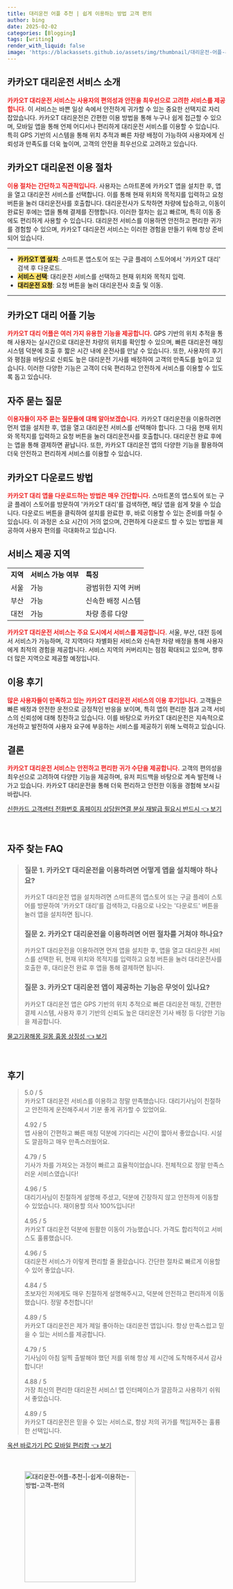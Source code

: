 ```yaml
---
title: 대리운전 어플 추천 | 쉽게 이용하는 방법 고객 편의
author: bing
date: 2025-02-02
categories: [Blogging]
tags: [writing]
render_with_liquid: false
image: 'https://blackassets.github.io/assets/img/thumbnail/대리운전-어플-추천-|-쉽게-이용하는-방법-고객-편의.webp'
---
```



<h2 id='카카오T_대리운전_서비스_소개'>카카오T 대리운전 서비스 소개</h2>

<p><b><span style="color: #ee2323;">카카오T 대리운전 서비스는 사용자의 편의성과 안전을 최우선으로 고려한 서비스를 제공합니다.</span></b> 이 서비스는 바쁜 일상 속에서 안전하게 귀가할 수 있는 중요한 선택지로 자리 잡았습니다. 카카오T 대리운전은 간편한 이용 방법을 통해 누구나 쉽게 접근할 수 있으며, 모바일 앱을 통해 언제 어디서나 편리하게 대리운전 서비스를 이용할 수 있습니다. 특히 GPS 기반의 시스템을 통해 위치 추적과 빠른 차량 배정이 가능하여 사용자에게 신뢰성과 만족도를 더욱 높이며, 고객의 안전을 최우선으로 고려하고 있습니다.</p>

<h2 id='카카오T_대리운전_이용_절차'>카카오T 대리운전 이용 절차</h2>

<p><b><span style="color: #ee2323;">이용 절차는 간단하고 직관적입니다.</span></b> 사용자는 스마트폰에 카카오T 앱을 설치한 후, 앱을 열고 대리운전 서비스를 선택합니다. 이를 통해 현재 위치와 목적지를 입력하고 요청 버튼을 눌러 대리운전사를 호출합니다. 대리운전사가 도착하면 차량에 탑승하고, 이동이 완료된 후에는 앱을 통해 결제를 진행합니다. 이러한 절차는 쉽고 빠르며, 특히 이동 중에도 편리하게 사용할 수 있습니다. 대리운전 서비스를 이용하면 안전하고 편리한 귀가를 경험할 수 있으며, 카카오T 대리운전 서비스는 이러한 경험을 만들기 위해 항상 준비되어 있습니다.</p>

<hr />

<ul>
    <li><b><span style="background-color: #ffe066;">카카오T 앱 설치</span></b>: 스마트폰 앱스토어 또는 구글 플레이 스토어에서 '카카오T 대리' 검색 후 다운로드.</li>
    <li><b><span style="background-color: #ffe066;">서비스 선택</span></b>: 대리운전 서비스를 선택하고 현재 위치와 목적지 입력.</li>
    <li><b><span style="background-color: #ffe066;">대리운전 요청</span></b>: 요청 버튼을 눌러 대리운전사 호출 및 이동.</li>
</ul>

<hr />

<h2 id='카카오T_대리어플_기능'>카카오T 대리 어플 기능</h2>

<p><b><span style="color: #ee2323;">카카오T 대리 어플은 여러 가지 유용한 기능을 제공합니다.</span></b> GPS 기반의 위치 추적을 통해 사용자는 실시간으로 대리운전 차량의 위치를 확인할 수 있으며, 빠른 대리운전 매칭 시스템 덕분에 호출 후 짧은 시간 내에 운전사를 만날 수 있습니다. 또한, 사용자의 후기와 평점을 바탕으로 신뢰도 높은 대리운전 기사를 배정하여 고객의 만족도를 높이고 있습니다. 이러한 다양한 기능은 고객이 더욱 편리하고 안전하게 서비스를 이용할 수 있도록 돕고 있습니다.</p>

<h2 id='자주_묻는_질문'>자주 묻는 질문</h2>

<p><b><span style="color: #ee2323;">이용자들이 자주 묻는 질문들에 대해 알아보겠습니다.</span></b> 카카오T 대리운전을 이용하려면 먼저 앱을 설치한 후, 앱을 열고 대리운전 서비스를 선택해야 합니다. 그 다음 현재 위치와 목적지를 입력하고 요청 버튼을 눌러 대리운전사를 호출합니다. 대리운전 완료 후에는 앱을 통해 결제하면 끝납니다. 또한, 카카오T 대리운전 앱의 다양한 기능을 활용하여 더욱 안전하고 편리하게 서비스를 이용할 수 있습니다.</p>

<h2 id='카카오T_다운로드_방법'>카카오T 다운로드 방법</h2>

<p><b><span style="color: #ee2323;">카카오T 대리 앱을 다운로드하는 방법은 매우 간단합니다.</span></b> 스마트폰의 앱스토어 또는 구글 플레이 스토어를 방문하여 '카카오T 대리'를 검색하면, 해당 앱을 쉽게 찾을 수 있습니다. 다운로드 버튼을 클릭하여 설치를 완료한 후, 바로 이용할 수 있는 준비를 마칠 수 있습니다. 이 과정은 소요 시간이 거의 없으며, 간편하게 다운로드 할 수 있는 방법을 제공하여 사용자 편의를 극대화하고 있습니다.</p>

<h2 id='서비스_제공_지역'>서비스 제공 지역</h2>

<table>
    <tr>
        <td><b>지역</b></td>
        <td><b>서비스 가능 여부</b></td>
        <td><b>특징</b></td>
    </tr>
    <tr>
        <td>서울</td>
        <td>가능</td>
        <td>광범위한 지역 커버</td>
    </tr>
    <tr>
        <td>부산</td>
        <td>가능</td>
        <td>신속한 배정 시스템</td>
    </tr>
    <tr>
        <td>대전</td>
        <td>가능</td>
        <td>차량 종류 다양</td>
    </tr>
</table>

<p><b><span style="color: #ee2323;">카카오T 대리운전 서비스는 주요 도시에서 서비스를 제공합니다.</span></b> 서울, 부산, 대전 등에서 서비스가 가능하며, 각 지역마다 차별화된 서비스와 신속한 차량 배정을 통해 사용자에게 최적의 경험을 제공합니다. 서비스 지역의 커버리지는 점점 확대되고 있으며, 향후 더 많은 지역으로 제공할 예정입니다.</p>

<h2 id='이용_후기'>이용 후기</h2>

<p><b><span style="color: #ee2323;">많은 사용자들이 만족하고 있는 카카오T 대리운전 서비스의 이용 후기입니다.</span></b> 고객들은 빠른 배정과 안전한 운전으로 긍정적인 반응을 보이며, 특히 앱의 편리한 점과 고객 서비스의 신뢰성에 대해 칭찬하고 있습니다. 이를 바탕으로 카카오T 대리운전은 지속적으로 개선하고 발전하여 사용자 요구에 부응하는 서비스를 제공하기 위해 노력하고 있습니다.</p>

<h2 id='결론'>결론</h2>

<p><b><span style="color: #ee2323;">카카오T 대리운전 서비스는 안전하고 편리한 귀가 수단을 제공합니다.</span></b> 고객의 편의성을 최우선으로 고려하여 다양한 기능을 제공하며, 유저 피드백을 바탕으로 계속 발전해 나가고 있습니다. 카카오T 대리운전을 통해 더욱 편리하고 안전한 이동을 경험해 보시길 바랍니다.</p>


<p><a class="click-button" title="신한카드 고객센터 전화번호 홈페이지 상담원연결 분실 재발급 필요시 반드시" href="https://blackassets.github.io/posts/%EC%8B%A0%ED%95%9C%EC%B9%B4%EB%93%9C-%EA%B3%A0%EA%B0%9D%EC%84%BC%ED%84%B0-%EC%A0%84%ED%99%94%EB%B2%88%ED%98%B8-%ED%99%88%ED%8E%98%EC%9D%B4%EC%A7%80-%EC%83%81%EB%8B%B4%EC%9B%90%EC%97%B0%EA%B2%B0-%EB%B6%84%EC%8B%A4-%EC%9E%AC%EB%B0%9C%EA%B8%89-%ED%95%84%EC%9A%94%EC%8B%9C-%EB%B0%98%EB%93%9C%EC%8B%9C/" rel="dofollow">신한카드 고객센터 전화번호 홈페이지 상담원연결 분실 재발급 필요시 반드시 👈 보기</a></p><br>
<h2 id='자주_찾는_FAQ'>자주 찾는 FAQ</h2>
<div itemscope="" itemtype="https://schema.org/FAQPage"> 
<blockquote> 
<div itemscope="" itemprop="mainEntity" itemtype="https://schema.org/Question"> 
<h3 itemprop="name">질문 1. 카카오T 대리운전을 이용하려면 어떻게 앱을 설치해야 하나요?</h3> 
<div itemscope="" itemprop="acceptedAnswer" itemtype="https://schema.org/Answer"> 
<span itemprop="text"> 
<p>카카오T 대리운전 앱을 설치하려면 스마트폰의 앱스토어 또는 구글 플레이 스토어를 방문하여 '카카오T 대리'를 검색하고, 다음으로 나오는 '다운로드' 버튼을 눌러 앱을 설치하면 됩니다.</p> 
</span> 
</div> 
</div> 

<div itemscope="" itemprop="mainEntity" itemtype="https://schema.org/Question"> 
<h3 itemprop="name">질문 2. 카카오T 대리운전을 이용하려면 어떤 절차를 거쳐야 하나요?</h3> 
<div itemscope="" itemprop="acceptedAnswer" itemtype="https://schema.org/Answer"> 
<span itemprop="text"> 
<p>카카오T 대리운전을 이용하려면 먼저 앱을 설치한 후, 앱을 열고 대리운전 서비스를 선택한 뒤, 현재 위치와 목적지를 입력하고 요청 버튼을 눌러 대리운전사를 호출한 후, 대리운전 완료 후 앱을 통해 결제하면 됩니다.</p> 
</span> 
</div> 
</div> 

<div itemscope="" itemprop="mainEntity" itemtype="https://schema.org/Question"> 
<h3 itemprop="name">질문 3. 카카오T 대리운전 앱이 제공하는 기능은 무엇이 있나요?</h3> 
<div itemscope="" itemprop="acceptedAnswer" itemtype="https://schema.org/Answer"> 
<span itemprop="text"> 
<p>카카오T 대리운전 앱은 GPS 기반의 위치 추적으로 빠른 대리운전 매칭, 간편한 결제 시스템, 사용자 후기 기반의 신뢰도 높은 대리운전 기사 배정 등 다양한 기능을 제공합니다.</p> 
</span> 
</div> 
</div> 
</blockquote> 
</div>
<p><a class="click-button" title="물고기꿈해몽 길몽 흉몽 상징성" href="https://blackassets.github.io/posts/%EB%AC%BC%EA%B3%A0%EA%B8%B0%EA%BF%88%ED%95%B4%EB%AA%BD-%EA%B8%B8%EB%AA%BD-%ED%9D%89%EB%AA%BD-%EC%83%81%EC%A7%95%EC%84%B1/" rel="dofollow">물고기꿈해몽 길몽 흉몽 상징성 👈 보기</a></p><br>
<h2 id='후기'>후기</h2>
<div itemscope itemtype="https://schema.org/Product">
  <blockquote>
  <div itemprop="review" itemscope itemtype="https://schema.org/Review">
      <div itemprop="reviewRating" itemscope itemtype="https://schema.org/Rating"> <span itemprop="ratingValue">5.0</span> / <span itemprop="bestRating">5</span> </div>
      <span itemprop="reviewBody">카카오T 대리운전 서비스를 이용하고 정말 만족했습니다. 대리기사님이 친절하고 안전하게 운전해주셔서 기분 좋게 귀가할 수 있었어요.</span>
  </div>
  <br>
  <div itemprop="review" itemscope itemtype="https://schema.org/Review">
      <div itemprop="reviewRating" itemscope itemtype="https://schema.org/Rating"> <span itemprop="ratingValue">4.92</span> / <span itemprop="bestRating">5</span> </div>
      <span itemprop="reviewBody">앱 사용이 간편하고 빠른 매칭 덕분에 기다리는 시간이 짧아서 좋았습니다. 시설도 깔끔하고 매우 만족스러웠어요.</span>
  </div>
  <br>
  <div itemprop="review" itemscope itemtype="https://schema.org/Review">
      <div itemprop="reviewRating" itemscope itemtype="https://schema.org/Rating"> <span itemprop="ratingValue">4.79</span> / <span itemprop="bestRating">5</span> </div>
      <span itemprop="reviewBody">기사가 차를 가져오는 과정이 빠르고 효율적이었습니다. 전체적으로 정말 만족스러운 서비스였습니다!</span>
  </div>
  <br>
  <div itemprop="review" itemscope itemtype="https://schema.org/Review">
      <div itemprop="reviewRating" itemscope itemtype="https://schema.org/Rating"> <span itemprop="ratingValue">4.96</span> / <span itemprop="bestRating">5</span> </div>
      <span itemprop="reviewBody">대리기사님이 친절하게 설명해 주셨고, 덕분에 긴장하지 않고 안전하게 이동할 수 있었습니다. 재이용할 의사 100%입니다!</span>
  </div>
  <br>
  <div itemprop="review" itemscope itemtype="https://schema.org/Review">
      <div itemprop="reviewRating" itemscope itemtype="https://schema.org/Rating"> <span itemprop="ratingValue">4.95</span> / <span itemprop="bestRating">5</span> </div>
      <span itemprop="reviewBody">카카오T 대리운전 덕분에 원활한 이동이 가능했습니다. 가격도 합리적이고 서비스도 훌륭했습니다.</span>
  </div>
  <br>
  <div itemprop="review" itemscope itemtype="https://schema.org/Review">
      <div itemprop="reviewRating" itemscope itemtype="https://schema.org/Rating"> <span itemprop="ratingValue">4.96</span> / <span itemprop="bestRating">5</span> </div>
      <span itemprop="reviewBody">대리운전 서비스가 이렇게 편리할 줄 몰랐습니다. 간단한 절차로 빠르게 이용할 수 있어 좋았습니다.</span>
  </div>
  <br>
  <div itemprop="review" itemscope itemtype="https://schema.org/Review">
      <div itemprop="reviewRating" itemscope itemtype="https://schema.org/Rating"> <span itemprop="ratingValue">4.84</span> / <span itemprop="bestRating">5</span> </div>
      <span itemprop="reviewBody">초보자인 저에게도 매우 친절하게 설명해주시고, 덕분에 안전하고 편리하게 이동했습니다. 정말 추천합니다!</span>
  </div>
  <br>
  <div itemprop="review" itemscope itemtype="https://schema.org/Review">
      <div itemprop="reviewRating" itemscope itemtype="https://schema.org/Rating"> <span itemprop="ratingValue">4.89</span> / <span itemprop="bestRating">5</span> </div>
      <span itemprop="reviewBody">카카오T 대리운전은 제가 제일 좋아하는 대리운전 앱입니다. 항상 만족스럽고 믿을 수 있는 서비스를 제공합니다.</span>
  </div>
  <br>
  <div itemprop="review" itemscope itemtype="https://schema.org/Review">
      <div itemprop="reviewRating" itemscope itemtype="https://schema.org/Rating"> <span itemprop="ratingValue">4.79</span> / <span itemprop="bestRating">5</span> </div>
      <span itemprop="reviewBody">기사님이 아침 일찍 출발해야 했던 저를 위해 항상 제 시간에 도착해주셔서 감사합니다!</span>
  </div>
  <br>
  <div itemprop="review" itemscope itemtype="https://schema.org/Review">
      <div itemprop="reviewRating" itemscope itemtype="https://schema.org/Rating"> <span itemprop="ratingValue">4.88</span> / <span itemprop="bestRating">5</span> </div>
      <span itemprop="reviewBody">가장 최신의 편리한 대리운전 서비스! 앱 인터페이스가 깔끔하고 사용하기 쉬워서 좋았습니다.</span>
  </div>
  <br>
  <div itemprop="review" itemscope itemtype="https://schema.org/Review">
      <div itemprop="reviewRating" itemscope itemtype="https://schema.org/Rating"> <span itemprop="ratingValue">4.89</span> / <span itemprop="bestRating">5</span> </div>
      <span itemprop="reviewBody">카카오T 대리운전은 믿을 수 있는 서비스로, 항상 저의 귀가를 책임져주는 훌륭한 선택입니다.</span>
  </div>
  </blockquote>
</div>
<p><a class="click-button" title="옥션 바로가기 PC 모바일 편리함" href="https://blackassets.github.io/posts/%EC%98%A5%EC%85%98-%EB%B0%94%EB%A1%9C%EA%B0%80%EA%B8%B0-PC-%EB%AA%A8%EB%B0%94%EC%9D%BC-%ED%8E%B8%EB%A6%AC%ED%95%A8/" rel="dofollow">옥션 바로가기 PC 모바일 편리함 👈 보기</a></p><br>
<figure class="image"><img src="https://blackassets.github.io/assets/img/thumbnail/대리운전-어플-추천-|-쉽게-이용하는-방법-고객-편의.webp" alt="대리운전-어플-추천-|-쉽게-이용하는-방법-고객-편의" width="256" height="256"></figure>